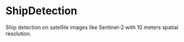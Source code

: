 # ShipDetection
Ship detection on satellite images like Sentinel-2 with 10 meters spatial resolution.
